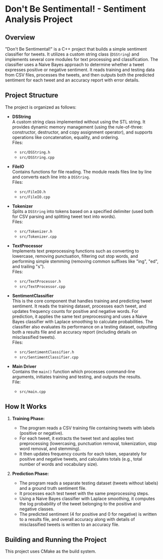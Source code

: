 # Don't Be Sentimental! - Sentiment Analysis Project

## Overview

"Don't Be Sentimental!" is a C++ project that builds a simple sentiment classifier for tweets. It utilizes a custom string class (`DSString`) and implements several core modules for text processing and classification. The classifier uses a Naive Bayes approach to determine whether a tweet expresses positive or negative sentiment. It reads training and testing data from CSV files, processes the tweets, and then outputs both the predicted sentiment for each tweet and an accuracy report with error details.

## Project Structure

The project is organized as follows:

- **DSString**  
  A custom string class implemented without using the STL string. It provides dynamic memory management (using the rule-of-three: constructor, destructor, and copy assignment operator), and supports operations like concatenation, equality, and ordering.  
  Files:  
  - `src/DSString.h`  
  - `src/DSString.cpp`

- **FileIO**  
  Contains functions for file reading. The module reads files line by line and converts each line into a `DSString`.  
  Files:  
  - `src/FileIO.h`  
  - `src/FileIO.cpp`

- **Tokenizer**  
  Splits a `DSString` into tokens based on a specified delimiter (used both for CSV parsing and splitting tweet text into words).  
  Files:  
  - `src/Tokenizer.h`  
  - `src/Tokenizer.cpp`

- **TextProcessor**  
  Implements text preprocessing functions such as converting to lowercase, removing punctuation, filtering out stop words, and performing simple stemming (removing common suffixes like "ing", "ed", and trailing "s").  
  Files:  
  - `src/TextProcessor.h`  
  - `src/TextProcessor.cpp`

- **SentimentClassifier**  
  This is the core component that handles training and predicting tweet sentiment. It reads the training dataset, processes each tweet, and updates frequency counts for positive and negative words. For prediction, it applies the same text preprocessing and uses a Naive Bayes classifier with Laplace smoothing to calculate probabilities. The classifier also evaluates its performance on a testing dataset, outputting both a results file and an accuracy report (including details on misclassified tweets).  
  Files:  
  - `src/SentimentClassifier.h`  
  - `src/SentimentClassifier.cpp`

- **Main Driver**  
  Contains the `main()` function which processes command-line arguments, initiates training and testing, and outputs the results.  
  File:  
  - `src/main.cpp`

## How It Works

1. **Training Phase:**  
   - The program reads a CSV training file containing tweets with labels (positive or negative).
   - For each tweet, it extracts the tweet text and applies text preprocessing (lowercasing, punctuation removal, tokenization, stop word removal, and stemming).
   - It then updates frequency counts for each token, separately for positive and negative tweets, and calculates totals (e.g., total number of words and vocabulary size).

2. **Prediction Phase:**  
   - The program reads a separate testing dataset (tweets without labels) and a ground truth sentiment file.
   - It processes each test tweet with the same preprocessing steps.
   - Using a Naive Bayes classifier with Laplace smoothing, it computes the log probability of the tweet belonging to the positive and negative classes.
   - The predicted sentiment (4 for positive and 0 for negative) is written to a results file, and overall accuracy along with details of misclassified tweets is written to an accuracy file.

## Building and Running the Project

This project uses CMake as the build system. 
